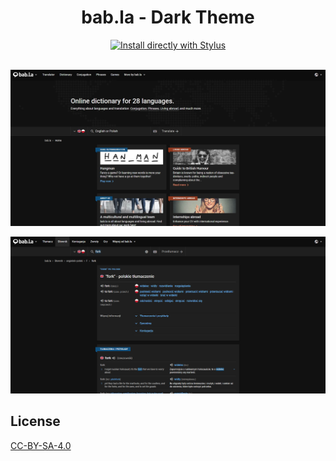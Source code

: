 <div align="center">
  <h1>bab.la - Dark Theme</h1>
  <a href="https://github.com/pabli24/bab.la-dark/raw/main/babla-dark.user.css">
    <img src="https://img.shields.io/badge/Install%20directly%20with-Stylus-285959.svg" alt="Install directly with Stylus">
  </a>
</div>

<br>

![Screenshot](./img/babla1.jpg)

![Screenshot](./img/babla2.png)

## License
[CC-BY-SA-4.0](https://github.com/pabli24/bab.la-dark/blob/main/LICENSE)
